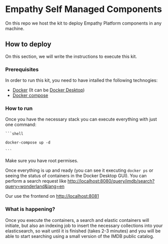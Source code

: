 # Empathy Self Managed Components
On this repo we host the kit to deploy Empathy Platform components in any machine.

## How to deploy
On this section, we will write the instructions to execute this kit.

### Prerequisites
In order to run this kit, you need to have intalled the following technogies:
* [Docker](https://www.docker.com/) (It can be [Docker Desktop](https://www.docker.com/products/docker-desktop/))
* [Docker compose](https://docs.docker.com/compose/install/)

### How to run
Once you have the necessary stack you can execute everything with just one command:

    ```shell

    docker-compose up -d

    ```

Make sure you have root permises.

Once everything is up and ready (you can see it executing `docker ps` or seeing the status of containers in the Docker Desktop GUI). You can perform a search request like [http://localhost:8080/query/imdb/search?query=wonderland&lang=en](http://localhost:8080/query/imdb/search?query=wonderland&lang=en)

Our use the frontend on [http://localhost:8081](http://localhost:8081)

### What is happening?
Once you execute the containers, a search and elastic containers will initiate, but also an indexing job to insert the necessary collections into your elasticsearch, so wait until it is finished (takes 2-3 minutes) and you will be able to start searching using a small version of the IMDB public catalog.
